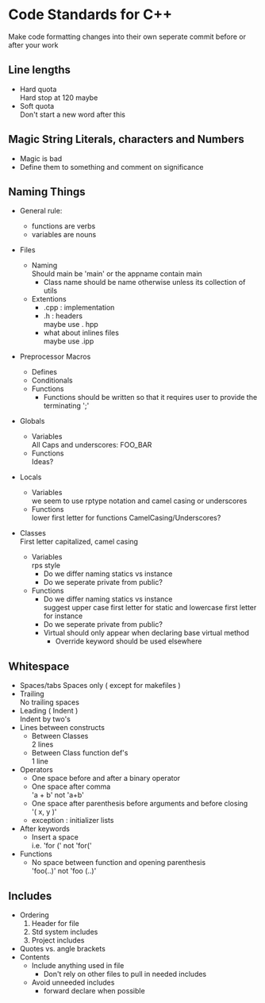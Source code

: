 # Code Standards for C++

Make code formatting changes into their own seperate commit before or
after your work

## Line lengths
* Hard quota  
  Hard stop at 120 maybe  
* Soft quota  
  Don't start a new word after this  

## Magic String Literals, characters and Numbers
* Magic is bad
* Define them to something and comment on significance

## Naming Things
* General rule:
  * functions are verbs
  * variables are nouns

* Files
  * Naming  
    Should main be 'main' or the appname contain main
     * Class name should be name otherwise unless its collection of utils
  * Extentions
     * .cpp : implementation
     * .h : headers  
       maybe use . hpp
     * what about inlines files  
       maybe use .ipp
* Preprocessor Macros
  * Defines
  * Conditionals
  * Functions
     * Functions should be written so that it requires user to provide the terminating ';'
* Globals
  * Variables  
    All Caps and underscores: FOO_BAR
  * Functions  
    Ideas?
* Locals
  * Variables  
    we seem to use rptype notation and camel casing or underscores
  * Functions  
    lower first letter for functions
    CamelCasing/Underscores?
* Classes  
  First letter capitalized, camel casing
  * Variables  
     rps style
     * Do we differ naming statics vs instance
     * Do we seperate private from public?
  * Functions
     * Do we differ naming statics vs instance  
       suggest upper case first letter for static and lowercase first letter for instance
     * Do we seperate private from public?
     * Virtual should only appear when declaring base virtual method
        * Override keyword should be used elsewhere

## Whitespace
* Spaces/tabs
  Spaces only ( except for makefiles )
* Trailing  
  No trailing spaces
* Leading ( Indent )  
  Indent by two's
* Lines between constructs
  * Between Classes  
  2 lines
  * Between Class function def's  
  1 line
* Operators
  * One space before and after a binary operator
  * One space after comma  
  'a + b' not 'a+b'
  * One space after parenthesis before arguments and before closing  
  '( x, y )'
  * exception : initializer lists
* After keywords
  * Insert a space  
  i.e. 'for (' not 'for('
* Functions
  * No space between function and opening parenthesis  
  'foo(..)' not 'foo (..)'

## Includes
* Ordering
  1. Header for file
  1. Std system includes
  1. Project includes
* Quotes vs. angle brackets
* Contents
  * Include anything used in file
     * Don't rely on other files to pull in needed includes
  * Avoid unneeded includes
     * forward declare when possible
